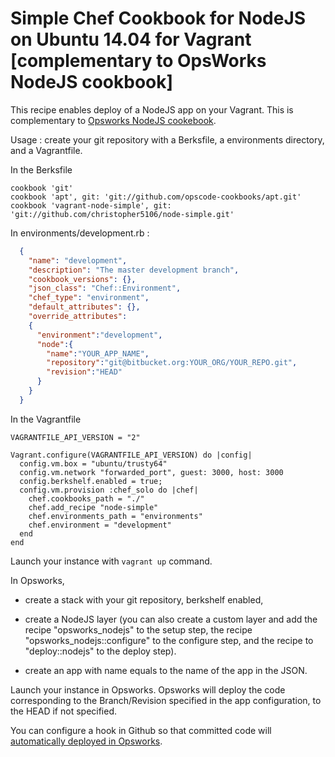 # Simple Chef Cookbook for NodeJS on Ubuntu 14.04 for Vagrant [complementary to OpsWorks NodeJS cookbook]

This recipe enables deploy of a NodeJS app on your Vagrant. This is complementary to [Opsworks NodeJS cookebook](https://github.com/aws/opsworks-cookbooks/tree/release-chef-11.10/opsworks_nodejs).

Usage : create your git repository with a Berksfile, a environments directory, and a Vagrantfile.

In the Berksfile

    cookbook 'git'
    cookbook 'apt', git: 'git://github.com/opscode-cookbooks/apt.git'
    cookbook 'vagrant-node-simple', git: 'git://github.com/christopher5106/node-simple.git'

In environments/development.rb :

```json
  {
    "name": "development",
    "description": "The master development branch",
    "cookbook_versions": {},
    "json_class": "Chef::Environment",
    "chef_type": "environment",
    "default_attributes": {},
    "override_attributes":
    {
      "environment":"development",
      "node":{
        "name":"YOUR_APP_NAME",
        "repository":"git@bitbucket.org:YOUR_ORG/YOUR_REPO.git",
        "revision":"HEAD"
      }
    }
  }
```

In the Vagrantfile

    VAGRANTFILE_API_VERSION = "2"

    Vagrant.configure(VAGRANTFILE_API_VERSION) do |config|
      config.vm.box = "ubuntu/trusty64"
      config.vm.network "forwarded_port", guest: 3000, host: 3000
      config.berkshelf.enabled = true;
      config.vm.provision :chef_solo do |chef|
        chef.cookbooks_path = "./"
        chef.add_recipe "node-simple"
        chef.environments_path = "environments"
        chef.environment = "development"
      end
    end

Launch your instance with `vagrant up` command.

In Opsworks,

- create a stack with your git repository, berkshelf enabled,

- create a NodeJS layer (you can also create a custom layer and add the recipe "opsworks_nodejs" to the setup step, the recipe "opsworks_nodejs::configure" to the configure step, and the recipe to "deploy::nodejs" to the deploy step).

- create an app with name equals to the name of the app in the JSON.

Launch your instance in Opsworks. Opsworks will deploy the code corresponding to the Branch/Revision specified in the app configuration, to the HEAD if not specified.

You can configure a hook in Github so that committed code will [automatically deployed in Opsworks](http://bytes.babbel.com/en/articles/2014-01-22-github-service-hook-for-aws-ops-works.html).
